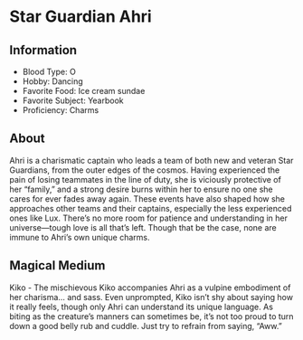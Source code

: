 # Star Guardian Ahri

## Information
- Blood Type: O
- Hobby: Dancing
- Favorite Food: Ice cream sundae
- Favorite Subject: Yearbook
- Proficiency: Charms

## About
Ahri is a charismatic captain who leads a team of both new and veteran Star 
Guardians, from the outer edges of the cosmos. Having experienced the pain of 
losing teammates in the line of duty, she is viciously protective of her 
“family,” and a strong desire burns within her to ensure no one she cares for 
ever fades away again. These events have also shaped how she approaches other 
teams and their captains, especially the less experienced ones like Lux. 
There’s no more room for patience and understanding in her universe—tough love 
is all that’s left. Though that be the case, none are immune to Ahri’s own 
unique charms.

## Magical Medium
Kiko - The mischievous Kiko accompanies Ahri as a vulpine embodiment of her 
charisma… and sass. Even unprompted, Kiko isn’t shy about saying how it really 
feels, though only Ahri can understand its unique language. As biting as the 
creature’s manners can sometimes be, it’s not too proud to turn down a good 
belly rub and cuddle. Just try to refrain from saying, “Aww.”